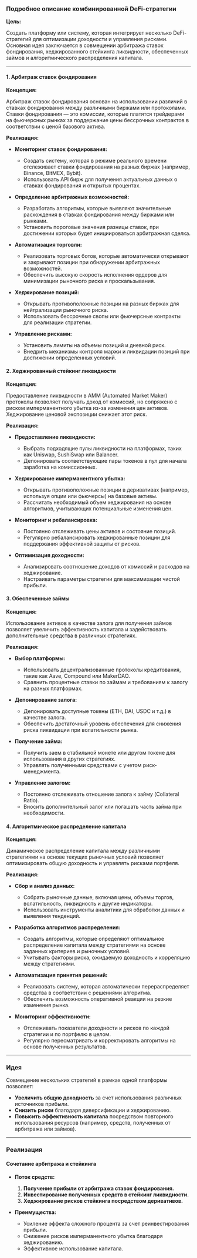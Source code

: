 ### Подробное описание комбинированной DeFi-стратегии

**Цель:**

Создать платформу или систему, которая интегрирует несколько DeFi-стратегий для оптимизации доходности и управления рисками. Основная идея заключается в совмещении арбитража ставок фондирования, хеджированного стейкинга ликвидности, обеспеченных займов и алгоритмического распределения капитала.

---

#### 1. Арбитраж ставок фондирования

**Концепция:**

Арбитраж ставок фондирования основан на использовании различий в ставках фондирования между различными биржами или протоколами. Ставки фондирования — это комиссии, которые платятся трейдерами на фьючерсных рынках за поддержание цены бессрочных контрактов в соответствии с ценой базового актива.

**Реализация:**

- **Мониторинг ставок фондирования:**

  - Создать систему, которая в режиме реального времени отслеживает ставки фондирования на разных биржах (например, Binance, BitMEX, Bybit).
  - Использовать API бирж для получения актуальных данных о ставках фондирования и открытых процентах.

- **Определение арбитражных возможностей:**

  - Разработать алгоритмы, которые выявляют значительные расхождения в ставках фондирования между биржами или рынками.
  - Установить пороговые значения разницы ставок, при достижении которых будет инициироваться арбитражная сделка.

- **Автоматизация торговли:**

  - Реализовать торговых ботов, которые автоматически открывают и закрывают позиции при обнаружении арбитражных возможностей.
  - Обеспечить высокую скорость исполнения ордеров для минимизации рыночного риска и проскальзывания.

- **Хеджирование позиций:**

  - Открывать противоположные позиции на разных биржах для нейтрализации рыночного риска.
  - Использовать бессрочные свопы или фьючерсные контракты для реализации стратегии.

- **Управление рисками:**

  - Установить лимиты на объемы позиций и дневной риск.
  - Внедрить механизмы контроля маржи и ликвидации позиций при достижении определенных условий.


#### 2. Хеджированный стейкинг ликвидности

**Концепция:**

Предоставление ликвидности в AMM (Automated Market Maker) протоколы позволяет получать доход от комиссий, но сопряжено с риском имперманентного убытка из-за изменения цен активов. Хеджирование ценовой экспозиции снижает этот риск.

**Реализация:**

- **Предоставление ликвидности:**

  - Выбрать подходящие пулы ликвидности на платформах, таких как Uniswap, SushiSwap или Balancer.
  - Депонировать соответствующие пары токенов в пул для начала заработка на комиссионных.

- **Хеджирование имперманентного убытка:**

  - Открывать противоположные позиции в деривативах (например, используя опции или фьючерсы) на базовые активы.
  - Рассчитать необходимый объем хеджирования на основе алгоритмов, учитывающих потенциальные изменения цен.

- **Мониторинг и ребалансировка:**

  - Постоянно отслеживать цены активов и состояние позиций.
  - Регулярно ребалансировать хеджированные позиции для поддержания эффективной защиты от рисков.

- **Оптимизация доходности:**

  - Анализировать соотношение доходов от комиссий и расходов на хеджирование.
  - Настраивать параметры стратегии для максимизации чистой прибыли.

#### 3. Обеспеченные займы

**Концепция:**

Использование активов в качестве залога для получения займов позволяет увеличить эффективность капитала и задействовать дополнительные средства в различных стратегиях.

**Реализация:**

- **Выбор платформы:**

  - Использовать децентрализованные протоколы кредитования, такие как Aave, Compound или MakerDAO.
  - Сравнить процентные ставки по займам и требованиям к залогу на разных платформах.

- **Депонирование залога:**

  - Депонировать доступные токены (ETH, DAI, USDC и т.д.) в качестве залога.
  - Обеспечить достаточный уровень обеспечения для снижения риска ликвидации при волатильности рынка.

- **Получение займа:**

  - Получить заем в стабильной монете или другом токене для использования в других стратегиях.
  - Управлять полученными средствами с учетом риск-менеджмента.

- **Управление залогом:**

  - Постоянно отслеживать отношение залога к займу (Collateral Ratio).
  - Вносить дополнительный залог или погашать часть займа при необходимости.


#### 4. Алгоритмическое распределение капитала

**Концепция:**

Динамическое распределение капитала между различными стратегиями на основе текущих рыночных условий позволяет оптимизировать общую доходность и управлять рисками портфеля.

**Реализация:**

- **Сбор и анализ данных:**

  - Собрать рыночные данные, включая цены, объемы торгов, волатильность, ликвидность и другие индикаторы.
  - Использовать инструменты аналитики для обработки данных и выявления тенденций.

- **Разработка алгоритмов распределения:**

  - Создать алгоритмы, которые определяют оптимальное распределение капитала между стратегиями на основе заданных критериев и рыночных условий.
  - Учитывать факторы риска, ожидаемую доходность и корреляцию между стратегиями.

- **Автоматизация принятия решений:**

  - Реализовать систему, которая автоматически перераспределяет средства в соответствии с решениями алгоритма.
  - Обеспечить возможность оперативной реакции на резкие изменения рынка.

- **Мониторинг эффективности:**

  - Отслеживать показатели доходности и рисков по каждой стратегии и по портфелю в целом.
  - Регулярно пересматривать и корректировать алгоритмы на основе полученных результатов.


---

### Идея

Совмещение нескольких стратегий в рамках одной платформы позволяет:

- **Увеличить общую доходность** за счет использования различных источников прибыли.
- **Снизить риски** благодаря диверсификации и хеджированию.
- **Повысить эффективность капитала** посредством повторного использования ресурсов (например, средств, полученных от арбитража или займов).

---

### Реализация

#### Сочетание арбитража и стейкинга

- **Поток средств:**

  1. **Получение прибыли от арбитража ставок фондирования.**
  2. **Инвестирование полученных средств в стейкинг ликвидности.**
  3. **Хеджирование рисков стейкинга посредством деривативов.**

- **Преимущества:**

  - Усиление эффекта сложного процента за счет реинвестирования прибыли.
  - Снижение рисков имперманентного убытка благодаря хеджированию.
  - Эффективное использование капитала.


